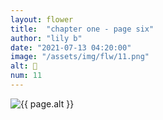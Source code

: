 ```yaml
---
layout: flower
title:  "chapter one - page six"
author: "lily b"
date: "2021-07-13 04:20:00"
image: "/assets/img/flw/11.png"
alt: 🌼
num: 11
---
```


<picture>
    <source media="all and (orientation: landscape)" srcset="{{ site.baseurl }}{{ page.image }}">
    <img src="{{ site.baseurl }}{{ page.image }}" alt="{{ page.alt }}">
</picture>